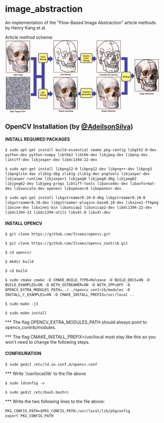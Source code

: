 # image_abstraction
An implementation of the "Flow-Based Image Abstraction" article methods by Henry Kang et al.

Article method scheme:
![Article method scheme](docs/scheme.png?raw=true)

## OpenCV Installation (by [@AdeilsonSilva](https://github.com/AdeilsonSilva/))
#### INSTALL REQUIRED PACKAGES #####
```
$ sudo apt-get install build-essential cmake pkg-config libgtk2.0-dev python-dev python-numpy libtbb2 libtbb-dev libjpeg-dev libpng-dev libtiff-dev libjasper-dev libdc1394-22-dev
```
```
$ sudo apt-get install libpng12-0 libpng12-dev libpng++-dev libpng3 libpnglite-dev zlib1g-dbg zlib1g zlib1g-dev pngtools libjasper-dev libjasper-runtime libjasper1 libjpeg8 libjpeg8-dbg libjpeg62 libjpeg62-dev libjpeg-progs libtiff-tools libavcodec-dev libavformat-dev libswscale-dev openexr libopenexr6 libopenexr-dev
```
```
$ sudo apt-get install libgstreamer0.10-0-dbg libgstreamer0.10-0 libgstreamer0.10-dev libgstreamer-plugins-base0.10-dev libxine1-ffmpeg libxine-dev libxine1-bin libunicap2 libunicap2-dev libdc1394-22-dev libdc1394-22 libdc1394-utils libv4l-0 libv4l-dev
```

#### INSTALL OPENCV ####
```
$ git clone https://github.com/Itseez/opencv.git
```
```
$ git clone https://github.com/Itseez/opencv_contrib.git
```
```
$ cd opencv/ 
```
```
$ mkdir build
```
```
$ cd build
```
```
$ sudo cmake cmake -D CMAKE_BUILD_TYPE=Release -D BUILD_DOCS=ON -D BUILD_EXAMPLES=ON -D WITH_GSTREAMER=ON -D WITH_IPP=OFF -D OPENCV_EXTRA_MODULES_PATH=../../opencv_contrib/modules -D INSTALL_C_EXAMPLES=ON -D CMAKE_INSTALL_PREFIX=/usr/local ..
```
```
$ sudo make -j3
```
```
$ sudo make install
```
*** The flag OPENCV_EXTRA_MODULES_PATH should always point to opencv_contrib/modules.

*** The flag CMAKE_INSTALL_PREFIX=/usr/local must stay like this so you won't need to change the following steps.

#### CONFIGURATION ####
```
$ sudo gedit /etc/ld.so.conf.d/opencv.conf
```
*** Write '/usr/local/lib' to the file above
```
$ sudo ldconfig -v
```
```
$ sudo gedit /etc/bash.bashrc
```
*** Write the two following lines to the file above:
```
PKG_CONFIG_PATH=$PKG_CONFIG_PATH:/usr/local/lib/pkgconfig
export PKG_CONFIG_PATH
```
